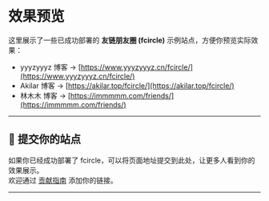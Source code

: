 # 效果预览

这里展示了一些已成功部署的 **友链朋友圈 (fcircle)** 示例站点，方便你预览实际效果：

- yyyzyyyz 博客 → [https://www.yyyzyyyz.cn/fcircle/](https://www.yyyzyyyz.cn/fcircle/)  
- Akilar 博客 → [https://akilar.top/fcircle/](https://akilar.top/fcircle/)  
- 林木木 博客 → [https://immmmm.com/friends/](https://immmmm.com/friends/)  

---

## 📝 提交你的站点

如果你已经成功部署了 fcircle，可以将页面地址提交到此处，让更多人看到你的效果展示。  
欢迎通过 [贡献指南](../contributing.md) 添加你的链接。

---
